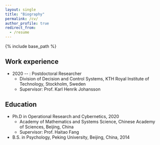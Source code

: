 ```yaml
---
layout: single
title: "Biography"
permalink: /cv/
author_profile: true
redirect_from:
  - /resume
---
```


{% include base_path %}

## Work experience

* 2020 -- : Postdoctoral Researcher
  * Division of Decision and Control Systems, KTH Royal Institute of Technology, Stockholm, Sweden
  * Supervisor: Prof. Karl Henrik Johansson

## Education

* Ph.D in Operational Research and Cybernetics, 2020
  * Academy of Mathematics and Systems Science, Chinese Academy of Sciences, Beijing, China
  * Supervisor: Prof. Haitao Fang
* B.S. in Psychology, Peking University, Beijing, China, 2014


<!--
## Teaching

* TA -- EL1010 Automatic Control, General Course, KTH Royal Institute of Technology, 2022
-->



<!--  <ul>{% for post in site.teaching reversed %}
    {% include archive-single-cv.html %}
  {% endfor %}</ul>-->

  
<!-- ## Service and leadership
* Currently signed in to 43 different slack teams-->


<!-- Skills
======
* Skill 1
* Skill 2
  * Sub-skill 2.1
  * Sub-skill 2.2
  * Sub-skill 2.3
* Skill 3
Publications
======
  <ul>{% for post in site.publications reversed %}
    {% include archive-single-cv.html %}
  {% endfor %}</ul>
Talks
======
  <ul>{% for post in site.talks reversed %}
    {% include archive-single-talk-cv.html  %}
  {% endfor %}</ul>-->  
